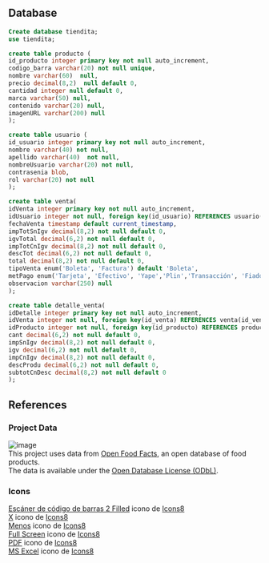 ## Database
```sql
Create database tiendita;
use tiendita;

create table producto (
id_producto integer primary key not null auto_increment,
codigo_barra varchar(20) not null unique,
nombre varchar(60)  null,
precio decimal(8,2)  null default 0,
cantidad integer null default 0,
marca varchar(50) null,
contenido varchar(20) null,
imagenURL varchar(200) null
);

create table usuario (
id_usuario integer primary key not null auto_increment,
nombre varchar(40) not null,
apellido varchar(40)  not null,
nombreUsuario varchar(20) not null,
contrasenia blob,
rol varchar(20) not null
);

create table venta(
idVenta integer primary key not null auto_increment,
idUsuario integer not null, foreign key(id_usuario) REFERENCES usuario(id_usuario) ON DELETE CASCADE ON UPDATE CASCADE,
fechaVenta timestamp default current_timestamp,
impTotSnIgv decimal(8,2) not null default 0,
igvTotal decimal(6,2) not null default 0,
impTotCnIgv decimal(8,2) not null default 0,
descTot decimal(6,2) not null default 0,
total decimal(8,2) not null default 0,
tipoVenta enum('Boleta', 'Factura') default 'Boleta',
metPago enum('Tarjeta', 'Efectivo', 'Yape','Plin','Transacción', 'Fiado') not null default 'Efectivo',
observacion varchar(250) null
);

create table detalle_venta(
idDetalle integer primary key not null auto_increment,
idVenta integer not null, foreign key(id_venta) REFERENCES venta(id_venta) ON DELETE CASCADE ON UPDATE CASCADE,
idProducto integer not null, foreign key(id_producto) REFERENCES producto(id_producto) ON DELETE CASCADE ON UPDATE CASCADE, 
cant decimal(6,2) not null default 0,
impSnIgv decimal(8,2) not null default 0,
igv decimal(6,2) not null default 0,
impCnIgv decimal(8,2) not null default 0,
descProdu decimal(6,2) not null default 0,
subtotCnDesc decimal(8,2) not null default 0
);

```
## References
### Project Data
![image](https://github.com/user-attachments/assets/cc4e79c0-06fc-438f-94c9-d0495c1a62a9)
<br/>
This project uses data from [Open Food Facts](https://world.openfoodfacts.org), an open database of food products.  
The data is available under the [Open Database License (ODbL)](https://opendatacommons.org/licenses/odbl/).  
### Icons
<a target="_blank" href="https://icons8.com/icon/32244/barcode-reader">Escáner de código de barras 2 Filled</a> icono de <a target="_blank" href="https://icons8.com">Icons8</a> </br>
<a target="_blank" href="https://icons8.com/icon/6483/multiply">X</a> icono de <a target="_blank" href="https://icons8.com">Icons8</a></br>
<a target="_blank" href="https://icons8.com/icon/85458/minus">Menos</a> icono de <a target="_blank" href="https://icons8.com">Icons8</a></br>
<a target="_blank" href="https://icons8.com/icon/38033/full-screen">Full Screen</a> icono de <a target="_blank" href="https://icons8.com">Icons8</a></br>
<a target="_blank" href="https://icons8.com/icon/10421/pdf">PDF</a> icono de <a target="_blank" href="https://icons8.com">Icons8</a></br>
<a target="_blank" href="https://icons8.com/icon/11594/microsoft-excel">MS Excel</a> icono de <a target="_blank" href="https://icons8.com">Icons8</a>

